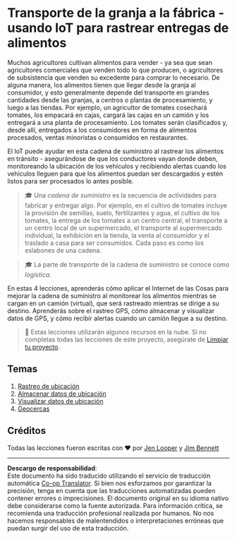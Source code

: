 <!--
CO_OP_TRANSLATOR_METADATA:
{
  "original_hash": "e978534a245b000725ed2a048f943213",
  "translation_date": "2025-08-26T15:42:45+00:00",
  "source_file": "3-transport/README.md",
  "language_code": "es"
}
-->
# Transporte de la granja a la fábrica - usando IoT para rastrear entregas de alimentos

Muchos agricultores cultivan alimentos para vender - ya sea que sean agricultores comerciales que venden todo lo que producen, o agricultores de subsistencia que venden su excedente para comprar lo necesario. De alguna manera, los alimentos tienen que llegar desde la granja al consumidor, y esto generalmente depende del transporte en grandes cantidades desde las granjas, a centros o plantas de procesamiento, y luego a las tiendas. Por ejemplo, un agricultor de tomates cosechará tomates, los empacará en cajas, cargará las cajas en un camión y los entregará a una planta de procesamiento. Los tomates serán clasificados y, desde allí, entregados a los consumidores en forma de alimentos procesados, ventas minoristas o consumidos en restaurantes.

El IoT puede ayudar en esta cadena de suministro al rastrear los alimentos en tránsito - asegurándose de que los conductores vayan donde deben, monitoreando la ubicación de los vehículos y recibiendo alertas cuando los vehículos lleguen para que los alimentos puedan ser descargados y estén listos para ser procesados lo antes posible.

> 🎓 Una *cadena de suministro* es la secuencia de actividades para fabricar y entregar algo. Por ejemplo, en el cultivo de tomates incluye la provisión de semillas, suelo, fertilizantes y agua, el cultivo de los tomates, la entrega de los tomates a un centro central, el transporte a un centro local de un supermercado, el transporte al supermercado individual, la exhibición en la tienda, la venta al consumidor y el traslado a casa para ser consumidos. Cada paso es como los eslabones de una cadena.

> 🎓 La parte de transporte de la cadena de suministro se conoce como *logística*.

En estas 4 lecciones, aprenderás cómo aplicar el Internet de las Cosas para mejorar la cadena de suministro al monitorear los alimentos mientras se cargan en un camión (virtual), que será rastreado mientras se dirige a su destino. Aprenderás sobre el rastreo GPS, cómo almacenar y visualizar datos de GPS, y cómo recibir alertas cuando un camión llegue a su destino.

> 💁 Estas lecciones utilizarán algunos recursos en la nube. Si no completas todas las lecciones de este proyecto, asegúrate de [Limpiar tu proyecto](../clean-up.md).

## Temas

1. [Rastreo de ubicación](lessons/1-location-tracking/README.md)
1. [Almacenar datos de ubicación](lessons/2-store-location-data/README.md)
1. [Visualizar datos de ubicación](lessons/3-visualize-location-data/README.md)
1. [Geocercas](lessons/4-geofences/README.md)

## Créditos

Todas las lecciones fueron escritas con ♥️ por [Jen Looper](https://github.com/jlooper) y [Jim Bennett](https://GitHub.com/JimBobBennett)

---

**Descargo de responsabilidad**:  
Este documento ha sido traducido utilizando el servicio de traducción automática [Co-op Translator](https://github.com/Azure/co-op-translator). Si bien nos esforzamos por garantizar la precisión, tenga en cuenta que las traducciones automatizadas pueden contener errores o imprecisiones. El documento original en su idioma nativo debe considerarse como la fuente autorizada. Para información crítica, se recomienda una traducción profesional realizada por humanos. No nos hacemos responsables de malentendidos o interpretaciones erróneas que puedan surgir del uso de esta traducción.